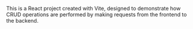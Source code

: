 This is a React project created with Vite, designed to demonstrate how CRUD operations are performed by making requests from the frontend to the backend.

